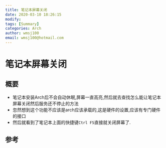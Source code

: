 ```yaml
---
title: 笔记本屏幕关闭
date: 2020-03-10 18:26:15
modify: 
tags: [Summary]
categories: Arch
author: wmsj100
email: wmsj100@hotmail.com
---
```


# 笔记本屏幕关闭

## 概要

- 笔记本安装Arch后不会自动休眠,屏幕一直高亮,然后就去查找怎么能让笔记本屏幕关闭然后服务还不停止的方法
- 忽然想到这个功能不应该是arch应该承载的,这是硬件的设置,应该有专门硬件的接口
- 然后就看到了笔记本上面的快捷键`Ctrl F5`直接就关闭屏幕了.

## 参考

